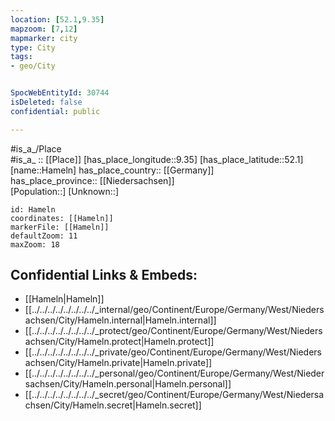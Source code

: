 ```yaml
---
location: [52.1,9.35] 
mapzoom: [7,12] 
mapmarker: city 
type: City
tags:
- geo/City


SpocWebEntityId: 30744
isDeleted: false
confidential: public

---
```

#is_a_/Place  
#is_a_ :: [[Place]] 
[has_place_longitude::9.35] 
[has_place_latitude::52.1] 
[name::Hameln] 
has_place_country:: [[Germany]]  
has_place_province:: [[Niedersachsen]]  
[Population::] 
[Unknown::] 


```leaflet
id: Hameln
coordinates: [[Hameln]] 
markerFile: [[Hameln]] 
defaultZoom: 11 
maxZoom: 18
```


## Confidential Links & Embeds: 
- [[Hameln|Hameln]]  
- [[../../../../../../../../_internal/geo/Continent/Europe/Germany/West/Niedersachsen/City/Hameln.internal|Hameln.internal]] 
- [[../../../../../../../../_protect/geo/Continent/Europe/Germany/West/Niedersachsen/City/Hameln.protect|Hameln.protect]] 
- [[../../../../../../../../_private/geo/Continent/Europe/Germany/West/Niedersachsen/City/Hameln.private|Hameln.private]] 
- [[../../../../../../../../_personal/geo/Continent/Europe/Germany/West/Niedersachsen/City/Hameln.personal|Hameln.personal]] 
- [[../../../../../../../../_secret/geo/Continent/Europe/Germany/West/Niedersachsen/City/Hameln.secret|Hameln.secret]] 
